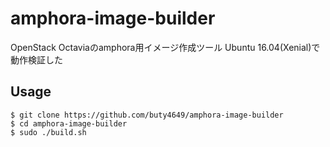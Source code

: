 # amphora-image-builder
OpenStack Octaviaのamphora用イメージ作成ツール
Ubuntu 16.04(Xenial)で動作検証した

## Usage

```
$ git clone https://github.com/buty4649/amphora-image-builder
$ cd amphora-image-builder
$ sudo ./build.sh
```
